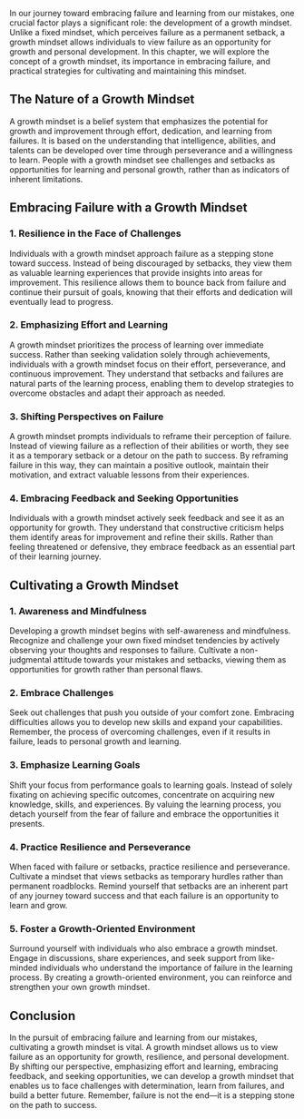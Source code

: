 
In our journey toward embracing failure and learning from our mistakes, one crucial factor plays a significant role: the development of a growth mindset. Unlike a fixed mindset, which perceives failure as a permanent setback, a growth mindset allows individuals to view failure as an opportunity for growth and personal development. In this chapter, we will explore the concept of a growth mindset, its importance in embracing failure, and practical strategies for cultivating and maintaining this mindset.

## The Nature of a Growth Mindset

A growth mindset is a belief system that emphasizes the potential for growth and improvement through effort, dedication, and learning from failures. It is based on the understanding that intelligence, abilities, and talents can be developed over time through perseverance and a willingness to learn. People with a growth mindset see challenges and setbacks as opportunities for learning and personal growth, rather than as indicators of inherent limitations.

## Embracing Failure with a Growth Mindset

### 1\. Resilience in the Face of Challenges

Individuals with a growth mindset approach failure as a stepping stone toward success. Instead of being discouraged by setbacks, they view them as valuable learning experiences that provide insights into areas for improvement. This resilience allows them to bounce back from failure and continue their pursuit of goals, knowing that their efforts and dedication will eventually lead to progress.

### 2\. Emphasizing Effort and Learning

A growth mindset prioritizes the process of learning over immediate success. Rather than seeking validation solely through achievements, individuals with a growth mindset focus on their effort, perseverance, and continuous improvement. They understand that setbacks and failures are natural parts of the learning process, enabling them to develop strategies to overcome obstacles and adapt their approach as needed.

### 3\. Shifting Perspectives on Failure

A growth mindset prompts individuals to reframe their perception of failure. Instead of viewing failure as a reflection of their abilities or worth, they see it as a temporary setback or a detour on the path to success. By reframing failure in this way, they can maintain a positive outlook, maintain their motivation, and extract valuable lessons from their experiences.

### 4\. Embracing Feedback and Seeking Opportunities

Individuals with a growth mindset actively seek feedback and see it as an opportunity for growth. They understand that constructive criticism helps them identify areas for improvement and refine their skills. Rather than feeling threatened or defensive, they embrace feedback as an essential part of their learning journey.

## Cultivating a Growth Mindset

### 1\. Awareness and Mindfulness

Developing a growth mindset begins with self-awareness and mindfulness. Recognize and challenge your own fixed mindset tendencies by actively observing your thoughts and responses to failure. Cultivate a non-judgmental attitude towards your mistakes and setbacks, viewing them as opportunities for growth rather than personal flaws.

### 2\. Embrace Challenges

Seek out challenges that push you outside of your comfort zone. Embracing difficulties allows you to develop new skills and expand your capabilities. Remember, the process of overcoming challenges, even if it results in failure, leads to personal growth and learning.

### 3\. Emphasize Learning Goals

Shift your focus from performance goals to learning goals. Instead of solely fixating on achieving specific outcomes, concentrate on acquiring new knowledge, skills, and experiences. By valuing the learning process, you detach yourself from the fear of failure and embrace the opportunities it presents.

### 4\. Practice Resilience and Perseverance

When faced with failure or setbacks, practice resilience and perseverance. Cultivate a mindset that views setbacks as temporary hurdles rather than permanent roadblocks. Remind yourself that setbacks are an inherent part of any journey toward success and that each failure is an opportunity to learn and grow.

### 5\. Foster a Growth-Oriented Environment

Surround yourself with individuals who also embrace a growth mindset. Engage in discussions, share experiences, and seek support from like-minded individuals who understand the importance of failure in the learning process. By creating a growth-oriented environment, you can reinforce and strengthen your own growth mindset.

## Conclusion

In the pursuit of embracing failure and learning from our mistakes, cultivating a growth mindset is vital. A growth mindset allows us to view failure as an opportunity for growth, resilience, and personal development. By shifting our perspective, emphasizing effort and learning, embracing feedback, and seeking opportunities, we can develop a growth mindset that enables us to face challenges with determination, learn from failures, and build a better future. Remember, failure is not the end—it is a stepping stone on the path to success.
